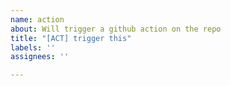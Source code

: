 ```yaml
---
name: action
about: Will trigger a github action on the repo
title: "[ACT] trigger this"
labels: ''
assignees: ''

---
```



